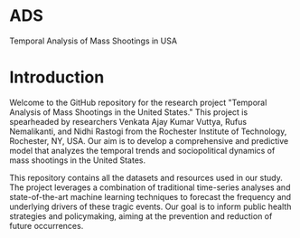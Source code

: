# ADS
Temporal Analysis of Mass Shootings in USA

# Introduction

Welcome to the GitHub repository for the research project "Temporal Analysis of Mass Shootings in the United States." This project is spearheaded by researchers Venkata Ajay Kumar Vuttya, Rufus Nemalikanti, and Nidhi Rastogi from the Rochester Institute of Technology, Rochester, NY, USA. Our aim is to develop a comprehensive and predictive model that analyzes the temporal trends and sociopolitical dynamics of mass shootings in the United States.

This repository contains all the datasets and resources used in our study. The project leverages a combination of traditional time-series analyses and state-of-the-art machine learning techniques to forecast the frequency and underlying drivers of these tragic events. Our goal is to inform public health strategies and policymaking, aiming at the prevention and reduction of future occurrences.
